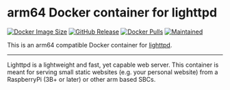 # arm64 Docker container for lighttpd
[![Docker Image Size](https://img.shields.io/docker/image-size/laurazepam/arm64-lighttpd/latest)](https://hub.docker.com/repository/docker/laurazepam/arm64-lighttpd/tags) [![GitHub Release](https://img.shields.io/github/v/release/Laurazepam/arm64-lighttpd?color=orange)](https://github.com/Laurazepam/arm64-lighttpd/releases/latest) [![Docker Pulls](https://img.shields.io/docker/pulls/laurazepam/arm64-lighttpd?color=purple)](https://hub.docker.com/r/laurazepam/arm64-lighttpd) [![Maintained](https://img.shields.io/maintenance/yes/2022)]()

This is an arm64 compatible Docker container for [lighttpd](https://www.lighttpd.net/).

---

Lighttpd is a lightweight and fast, yet capable web server. This container is meant for serving small static websites (e.g. your personal website) from a RaspberryPi (3B+ or later) or other arm based SBCs.
